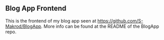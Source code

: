 ## Blog App Frontend

This is the frontend of my blog app seen at https://github.com/S-Makrod/BlogApp. More info can be found at the README of the BlogApp repo.

